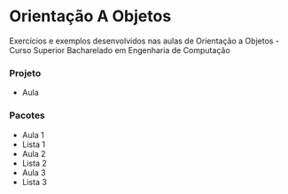 # Orientação A Objetos
Exercícios e exemplos desenvolvidos nas aulas de Orientação a Objetos - Curso Superior Bacharelado em Engenharia de Computação

### Projeto
- Aula

### Pacotes

- Aula 1
- Lista 1
- Aula 2
- Lista 2
- Aula 3
- Lista 3
